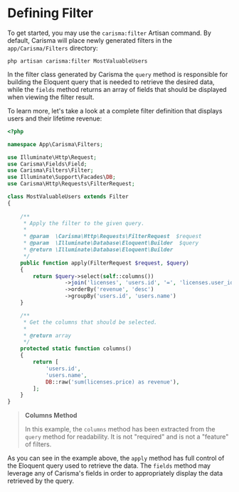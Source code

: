 # Defining Filter

To get started, you may use the `carisma:filter` Artisan command. By default, Carisma will place newly generated filters in the `app/Carisma/Filters` directory:

```shell
php artisan carisma:filter MostValuableUsers
```

In the filter class generated by Carisma the `query` method is responsible for building the Eloquent query that is needed to retrieve the desired data, while the `fields` method returns an array of fields that should be displayed when viewing the filter result.

To learn more, let's take a look at a complete filter definition that displays users and their lifetime revenue:

```php
<?php

namespace App\Carisma\Filters;

use Illuminate\Http\Request;
use Carisma\Fields\Field;
use Carisma\Filters\Filter;
use Illuminate\Support\Facades\DB;
use Carisma\Http\Requests\FilterRequest;

class MostValuableUsers extends Filter
{
    
    /**
     * Apply the filter to the given query.
     *
     * @param  \Carisma\Http\Requests\FilterRequest  $request
     * @param  \Illuminate\Database\Eloquent\Builder  $query
     * @return \Illuminate\Database\Eloquent\Builder
     */
    public function apply(FilterRequest $request, $query)
    {
        return $query->select(self::columns())
                  ->join('licenses', 'users.id', '=', 'licenses.user_id')
                  ->orderBy('revenue', 'desc')
                  ->groupBy('users.id', 'users.name')
    }

    /**
     * Get the columns that should be selected.
     *
     * @return array
     */
    protected static function columns()
    {
        return [
            'users.id',
            'users.name',
            DB::raw('sum(licenses.price) as revenue'),
        ];
    }
}
```

> **Columns Method**
>
> In this example, the `columns` method has been extracted from the `query` method for readability. It is not "required" and is not a "feature" of filters.

As you can see in the example above, the `apply` method has full control of the Eloquent query used to retrieve the data. The `fields` method may leverage any of Carisma's fields in order to appropriately display the data retrieved by the query.

